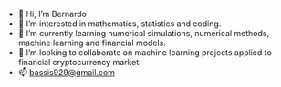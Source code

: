 - 👋 Hi, I’m Bernardo
- 👀 I’m interested in mathematics, statistics and coding.
- 🌱 I’m currently learning numerical simulations, numerical methods, machine learning and financial models.
- 💞️ I’m looking to collaborate on machine learning projects applied to financial cryptocurrency market.
- 📫 bassis929@gmail.com


